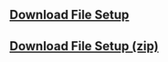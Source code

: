 ## <a href="https://raw.githubusercontent.com/hartadi/an/master/app/setup.exe">Download File Setup</a>
## <a href="https://raw.githubusercontent.com/hartadi/an/master/app/app.zip">Download File Setup (zip)</a>
